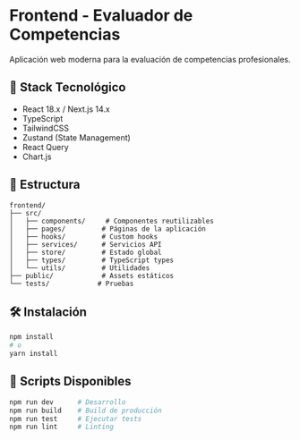 # Frontend - Evaluador de Competencias

Aplicación web moderna para la evaluación de competencias profesionales.

## 🚀 Stack Tecnológico

- React 18.x / Next.js 14.x
- TypeScript
- TailwindCSS
- Zustand (State Management)
- React Query
- Chart.js

## 📁 Estructura

```
frontend/
├── src/
│   ├── components/     # Componentes reutilizables
│   ├── pages/         # Páginas de la aplicación
│   ├── hooks/         # Custom hooks
│   ├── services/      # Servicios API
│   ├── store/         # Estado global
│   ├── types/         # TypeScript types
│   └── utils/         # Utilidades
├── public/            # Assets estáticos
└── tests/            # Pruebas
```

## 🛠️ Instalación

```bash
npm install
# o
yarn install
```

## 🔧 Scripts Disponibles

```bash
npm run dev      # Desarrollo
npm run build    # Build de producción
npm run test     # Ejecutar tests
npm run lint     # Linting
```